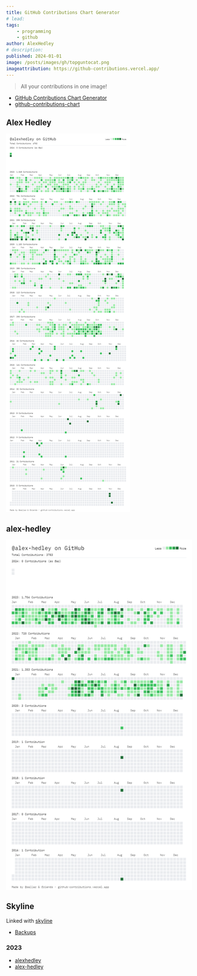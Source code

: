 ```yaml
---
title: GitHub Contributions Chart Generator
# lead:
tags:
    - programming
    - github
author: AlexHedley
# description: 
published: 2024-01-01
image: /posts/images/gh/topguntocat.png
imageattribution: https://github-contributions.vercel.app/
---
```


> All your contributions in one image!

- [GitHub Contributions Chart Generator](https://github-contributions.vercel.app/)
- [github-contributions-chart](https://github.com/sallar/github-contributions-chart)

## Alex Hedley

![alexhedley](images/gh/contributions-alexhedley-2023.png "Contributions alexhedley")

## alex-hedley

![alex-hedley](images/gh/contributions-alex-hedley-2023.png "Contributions alex-hedley")

## Skyline

Linked with [skyline](https://skyline.github.com/)

- [Backups](https://github.com/AlexHedley/skyline)

### 2023

- [alexhedley](https://skyline.github.com/alexhedley/2023)
- [alex-hedley](https://skyline.github.com/alex-hedley/2023)
